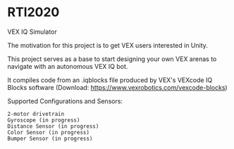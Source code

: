 # RTI2020
VEX IQ Simulator

The motivation for this project is to get VEX users interested in Unity.

This project serves as a base to start designing your own VEX arenas to navigate with an autonomous VEX IQ bot.

It compiles code from an .iqblocks file produced by VEX's VEXcode IQ Blocks software (Download: https://www.vexrobotics.com/vexcode-blocks)


Supported Configurations and Sensors:

	2-motor drivetrain
	Gyroscope (in progress)
	Distance Sensor (in progress)
	Color Sensor (in progress)
	Bumper Sensor (in progress)
